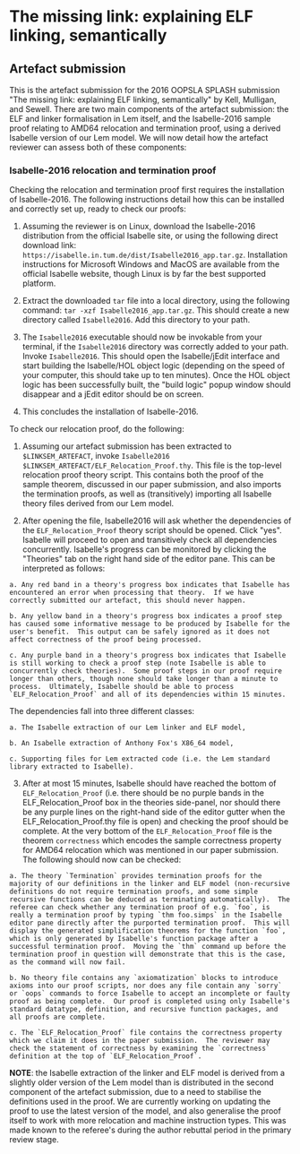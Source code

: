 # The missing link: explaining ELF linking, semantically

## Artefact submission

This is the artefact submission for the 2016 OOPSLA SPLASH submission "The missing link: explaining ELF linking, semantically" by Kell, Mulligan, and Sewell.  There are two main components of the artefact submission: the ELF and linker formalisation in Lem itself, and the Isabelle-2016 sample proof relating to AMD64 relocation and termination proof, using a derived Isabelle version of our Lem model.  We will now detail how the artefact reviewer can assess both of these components:

### Isabelle-2016 relocation and termination proof

Checking the relocation and termination proof first requires the installation of Isabelle-2016.  The following instructions detail how this can be installed and correctly set up, ready to check our proofs:

  1. Assuming the reviewer is on Linux, download the Isabelle-2016 distribution from the official Isabelle site, or using the following direct download link: `https://isabelle.in.tum.de/dist/Isabelle2016_app.tar.gz`.  Installation instructions for Microsoft Windows and MacOS are available from the official Isabelle website, though Linux is by far the best supported platform.

  2. Extract the downloaded `tar` file into a local directory, using the following command: `tar -xzf Isabelle2016_app.tar.gz`.  This should create a new directory called `Isabelle2016`.  Add this directory to your path.

  3. The `Isabelle2016` executable should now be invokable from your terminal, if the `Isabelle2016` directory was correctly added to your path.  Invoke `Isabelle2016`.  This should open the Isabelle/jEdit interface and start building the Isabelle/HOL object logic (depending on the speed of your computer, this should take up to ten minutes).  Once the HOL object logic has been successfully built, the "build logic" popup window should disappear and a jEdit editor should be on screen.

  4. This concludes the installation of Isabelle-2016.

To check our relocation proof, do the following:

  1. Assuming our artefact submission has been extracted to `$LINKSEM_ARTEFACT`, invoke `Isabelle2016 $LINKSEM_ARTEFACT/ELF_Relocation_Proof.thy`.  This file is the top-level relocation proof theory script.  This contains both the proof of the sample theorem, discussed in our paper submission, and also imports the termination proofs, as well as (transitively) importing all Isabelle theory files derived from our Lem model.

  2. After opening the file, Isabelle2016 will ask whether the dependencies of the `ELF_Relocation_Proof` theory script should be opened.  Click "yes".  Isabelle will proceed to open and transitively check all dependencies concurrently.  Isabelle's progress can be monitored by clicking the "Theories" tab on the right hand side of the editor pane.  This can be interpreted as follows:

    a. Any red band in a theory's progress box indicates that Isabelle has encountered an error when processing that theory.  If we have correctly submitted our artefact, this should never happen.

    b. Any yellow band in a theory's progress box indicates a proof step has caused some informative message to be produced by Isabelle for the user's benefit.  This output can be safely ignored as it does not affect correctness of the proof being processed.

    c. Any purple band in a theory's progress box indicates that Isabelle is still working to check a proof step (note Isabelle is able to concurrently check theories).  Some proof steps in our proof require longer than others, though none should take longer than a minute to process.  Ultimately, Isabelle should be able to process `ELF_Relocation_Proof` and all of its dependencies within 15 minutes.

  The dependencies fall into three different classes:

    a. The Isabelle extraction of our Lem linker and ELF model,

    b. An Isabelle extraction of Anthony Fox's X86_64 model,

    c. Supporting files for Lem extracted code (i.e. the Lem standard library extracted to Isabelle).

  3. After at most 15 minutes, Isabelle should have reached the bottom of `ELF_Relocation_Proof` (i.e. there should be no purple bands in the ELF_Relocation_Proof box in the theories side-panel, nor should there be any purple lines on the right-hand side of the editor gutter when the ELF_Relocation_Proof.thy file is open) and checking the proof should be complete.  At the very bottom of the `ELF_Relocation_Proof` file is the theorem `correctness` which encodes the sample correctness property for AMD64 relocation which was mentioned in our paper submission.  The following should now can be checked:

    a. The theory `Termination` provides termination proofs for the majority of our definitions in the linker and ELF model (non-recursive definitions do not require termination proofs, and some simple recursive functions can be deduced as terminating automatically).  The referee can check whether any termination proof of e.g. `foo`, is really a termination proof by typing `thm foo.simps` in the Isabelle editor pane directly after the purported termination proof.  This will display the generated simplification theorems for the function `foo`, which is only generated by Isabelle's function package after a successful termination proof.  Moving the `thm` command up before the termination proof in question will demonstrate that this is the case, as the command will now fail.

    b. No theory file contains any `axiomatization` blocks to introduce axioms into our proof scripts, nor does any file contain any `sorry` or `oops` commands to force Isabelle to accept an incomplete or faulty proof as being complete.  Our proof is completed using only Isabelle's standard datatype, definition, and recursive function packages, and all proofs are complete.

    c. The `ELF_Relocation_Proof` file contains the correctness property which we claim it does in the paper submission.  The reviewer may check the statement of correctness by examining the `correctness` definition at the top of `ELF_Relocation_Proof`.

**NOTE**: the Isabelle extraction of the linker and ELF model is derived from a slightly older version of the Lem model than is distributed in the second component of the artefact submission, due to a need to stabilise the definitions used in the proof.  We are currently working on updating the proof to use the latest version of the model, and also generalise the proof itself to work with more relocation and machine instruction types.  This was made known to the referee's during the author rebuttal period in the primary review stage.
